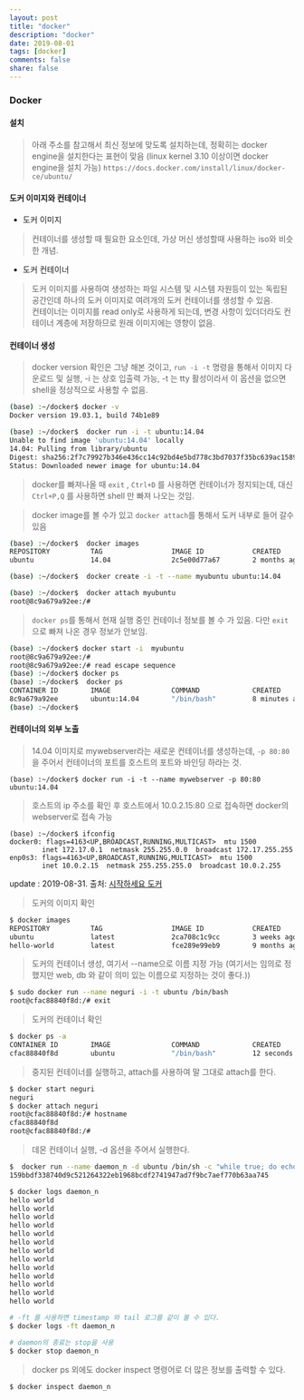 ```yaml
---
layout: post
title: "docker"
description: "docker"
date: 2019-08-01
tags: [docker]
comments: false
share: false
---
```

### Docker

#### 설치
> 아래 주소를 참고해서 최신 정보에 맞도록 설치하는데, 정확히는 docker engine을 설치한다는 표현이 맞음 (linux kernel 3.10 이상이면 docker engine을 설치 가능)
`https://docs.docker.com/install/linux/docker-ce/ubuntu/`

#### 도커 이미지와 컨테이너
  
  * 도커 이미지
  > 컨테이너를 생성할 때 필요한 요소인데, 가상 머신 생성할때 사용하는 iso와 비슷한 개념.
  * 도커 컨테이너
  > 도커 이미지를 사용하여 생성하는 파일 시스템 및 시스템 자원등이 있는 독립된 공간인데 하나의 도커 이미지로 여려개의 도커 컨테이너를 생성할 수 있음.  
  컨테이너는 이미지를 read only로 사용하게 되는데, 변경 사항이 있더더라도 컨테이너 계층에 저장하므로 원래 이미지에는 영향이 없음.

#### 컨테이너 생성

> docker version 확인은 그냥 해본 것이고, `run -i -t` 명령을 통해서 이미지 다운로드 및 실행, -i 는 상호 입출력 가능, -t 는 tty 활성이라서 이 옵션을 없으면 shell을 정상적으로 사용할 수 없음.

``` bash
(base) :~/docker$ docker -v
Docker version 19.03.1, build 74b1e89

(base) :~/docker$  docker run -i -t ubuntu:14.04
Unable to find image 'ubuntu:14.04' locally
14.04: Pulling from library/ubuntu
Digest: sha256:2f7c79927b346e436cc14c92bd4e5bd778c3bd7037f35bc639ac1589a7acfa90
Status: Downloaded newer image for ubuntu:14.04
```
> docker를 빠져나올 때 `exit` , `Ctrl+D` 를 사용하면 컨테이너가 정지되는데, 대신    `Ctrl+P,Q` 를 사용하면 shell 만 빠져 나오는 것임.  


> docker image를 볼 수가 있고 `docker attach`를 통해서 도커 내부로 들어 갈수 있음

``` bash
(base) :~/docker$  docker images
REPOSITORY          TAG                 IMAGE ID            CREATED             SIZE
ubuntu              14.04               2c5e00d77a67        2 months ago        188MB

(base) :~/docker$  docker create -i -t --name myubuntu ubuntu:14.04

(base) :~/docker$  docker attach myubuntu
root@8c9a679a92ee:/#
```

> `docker ps`를 통해서 현재 실행 중인 컨테이너 정보를 볼 수 가 있음. 다만 `exit`으로 빠져 나온 경우 정보가 안보임.
``` bash
(base) :~/docker$ docker start -i  myubuntu
root@8c9a679a92ee:/#
root@8c9a679a92ee:/# read escape sequence
(base) :~/docker$ docker ps
(base) :~/docker$  docker ps
CONTAINER ID        IMAGE               COMMAND             CREATED             STATUS              PORTS               NAMES
8c9a679a92ee        ubuntu:14.04        "/bin/bash"         8 minutes ago       Up About a minute                       myubuntu
(base) :~/docker$
```

#### 컨테이너의 외부 노출

> 14.04 이미지로 mywebserver라는 새로운 컨테이너를 생성하는데, `-p 80:80` 을 주어서 컨테이너의 포트를 호스트의 포트와 바인딩 하라는 것.

```
(base) :~/docker$ docker run -i -t --name mywebserver -p 80:80 ubuntu:14.04
```
> 호스트의 ip 주소를 확인 후 호스트에서 10.0.2.15:80 으로 접속하면 docker의 webserver로 접속 가능
```
(base) :~/docker$ ifconfig
docker0: flags=4163<UP,BROADCAST,RUNNING,MULTICAST>  mtu 1500
        inet 172.17.0.1  netmask 255.255.0.0  broadcast 172.17.255.255
enp0s3: flags=4163<UP,BROADCAST,RUNNING,MULTICAST>  mtu 1500
        inet 10.0.2.15  netmask 255.255.255.0  broadcast 10.0.2.255
```

update : 2019-08-31. 출처: [시작하세요 도커](https://www.aladin.co.kr/shop/wproduct.aspx?ItemId=106596706)


> 도커의 이미지 확인
``` bash
$ docker images
REPOSITORY          TAG                 IMAGE ID            CREATED             SIZE
ubuntu              latest              2ca708c1c9cc        3 weeks ago         64.2MB
hello-world         latest              fce289e99eb9        9 months ago        1.84kB

```

> 도커의 컨테이너 생성, 여기서 --name으로 이름 지정 가능 (여기서는 임의로 정했지만 web, db 와 같이 의미 있는 이름으로 지정하는 것이 좋다.))
``` bash
$ sudo docker run --name neguri -i -t ubuntu /bin/bash
root@cfac88840f8d:/# exit
```

> 도커의 컨테이너 확인
``` bash
$ docker ps -a
CONTAINER ID        IMAGE               COMMAND             CREATED             STATUS                     PORTS               NAMES
cfac88840f8d        ubuntu              "/bin/bash"         12 seconds ago      Exited (0) 5 seconds ago                       neguri
```

> 중지된 컨테이너를 실행하고, attach를 사용하여 말 그대로 attach를 한다.
``` bash
$ docker start neguri
neguri
$ docker attach neguri
root@cfac88840f8d:/# hostname
cfac88840f8d
root@cfac88840f8d:/# 
```


> 데몬 컨테이너 실행, -d 옵션을 주어서 실행한다.
``` bash
$  docker run --name daemon_n -d ubuntu /bin/sh -c "while true; do echo hello world; sleep 1; done"
159bbdf338740d9c521264322eb1968bcdf2741947ad7f9bc7aef770b63aa745

$ docker logs daemon_n
hello world
hello world
hello world
hello world
hello world
hello world
hello world
hello world
hello world
hello world
hello world
hello world
hello world

# -ft 를 사용하면 timestamp 와 tail 로그를 같이 볼 수 있다. 
$ docker logs -ft daemon_n 

# daemon의 종료는 stop을 사용
$ docker stop daemon_n
```

> docker ps 외에도 docker inspect 명령어로 더 많은 정보를 출력할 수 있다.
``` bash
$ docker inspect daemon_n
```
